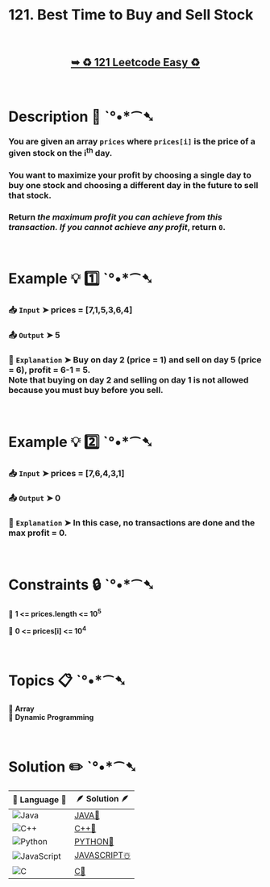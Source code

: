 # 121. Best Time to Buy and Sell Stock

</br>

<h2 align="center"> 

<a href="https://leetcode.com/problems/best-time-to-buy-and-sell-stock/description/"><strong>➥ ♻️ 121 Leetcode Easy ♻️ </strong></a>
</h2>

</br>

# Description 📜 ˋ°•*⁀➷

### You are given an array `prices` where `prices[i]` is the price of a given stock on the i<sup>th</sup> day.

### You want to maximize your profit by choosing a single day to buy one stock and choosing a different day in the future to sell that stock.

### Return *the maximum profit you can achieve from this transaction. If you cannot achieve any profit*, return `0`.

</br>

# Example 💡 1️⃣ ˋ°•*⁀➷

  ### 📥 `Input`  ➤ prices = [7,1,5,3,6,4]

  ### 📤 `Output`  ➤ 5

  ### 🔦 `Explanation`  ➤ Buy on day 2 (price = 1) and sell on day 5 (price = 6), profit = 6-1 = 5.</br> Note that buying on day 2 and selling on day 1 is not allowed because you must buy before you sell.

</br>

# Example 💡 2️⃣ ˋ°•*⁀➷

  ### 📥 `Input` ➤ prices = [7,6,4,3,1]

  ### 📤 `Output`  ➤ 0

  ### 🔦 `Explanation` ➤ In this case, no transactions are done and the max profit = 0.
  
</br>

# Constraints 🔒 ˋ°•*⁀➷

🔹 **1 <= prices.length <= 10<sup>5</sup>** </br>

🔹 **0 <= prices[i] <= 10<sup>4</sup>** </br>

</br>

# Topics 📋 ˋ°•*⁀➷

🔸 **Array**  </br>
🔸 **Dynamic Programming**  </br>

</br>

# Solution ✏️ ˋ°•*⁀➷

| 📒 Language 📒  | 🪶 Solution 🪶 |
| ------------- | ------------- |
|  ![Java](https://img.shields.io/badge/java-%23ED8B00.svg?style=for-the-badge&logo=openjdk&logoColor=white)  | [JAVA🍁]() |
|  ![C++](https://img.shields.io/badge/c++-%2300599C.svg?style=for-the-badge&logo=c%2B%2B&logoColor=white)  | [C++🎲]()  |
|  ![Python](https://img.shields.io/badge/python-3670A0?style=for-the-badge&logo=python&logoColor=ffdd54)    | [PYTHON🍰]() |
| ![JavaScript](https://img.shields.io/badge/javascript-%23323330.svg?style=for-the-badge&logo=javascript&logoColor=%23F7DF1E)   | [JAVASCRIPT☃️]() |
|   ![C](https://img.shields.io/badge/c-%2300599C.svg?style=for-the-badge&logo=c&logoColor=white)   | [C💖]()  |
